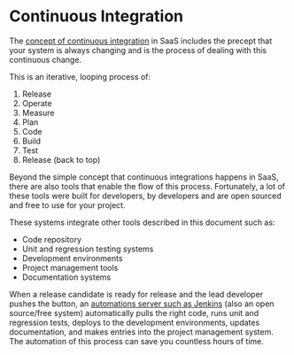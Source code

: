 # Continuous Integration

The [concept of continuous integration](https://en.wikipedia.org/wiki/Continuous_integration) in SaaS includes the precept that your system is always changing and is the process of dealing with this continuous change. 

This is an iterative, looping process of:

1. Release
2. Operate
3. Measure
4. Plan
5. Code
6. Build
7. Test
8. Release \(back to top\) 

Beyond the simple concept that continuous integrations happens in SaaS, there are also tools that enable the flow of this process. Fortunately, a lot of these tools were built for developers, by developers and are open sourced and free to use for your project. 

These systems integrate other tools described in this document such as:

* Code repository 
* Unit and regression testing systems 
* Development environments 
* Project management tools 
* Documentation systems 

When a release candidate is ready for release and the lead developer pushes the button, an [automations server such as Jenkins](https://jenkins.io/) \(also an open source/free system\) automatically pulls the right code, runs unit and regression tests, deploys to the development environments, updates documentation, and makes entries into the project management system. The automation of this process can save you countless hours of time. 

